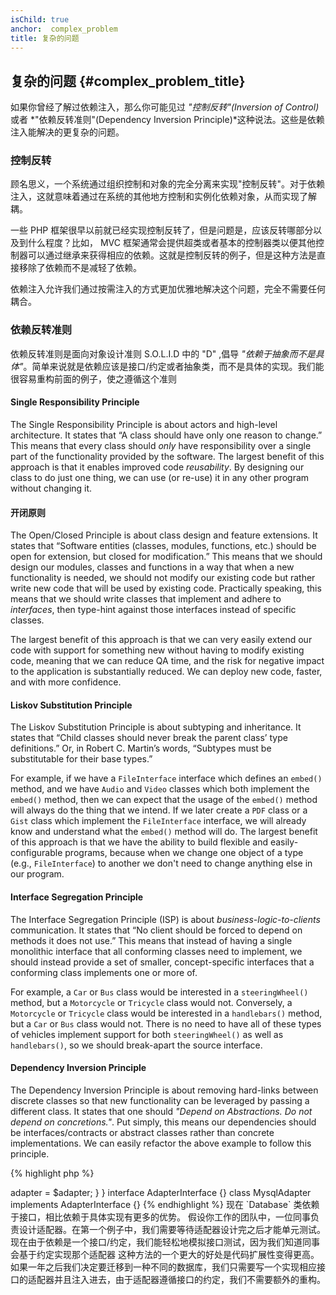 ```yaml
---
isChild: true
anchor:  complex_problem
title: 复杂的问题
---
```


## 复杂的问题 {#complex_problem_title}

如果你曾经了解过依赖注入，那么你可能见过 *"控制反转"(Inversion of Control)* 或者 *"依赖反转准则"(Dependency Inversion Principle)*这种说法。这些是依赖注入能解决的更复杂的问题。

### 控制反转

顾名思义，一个系统通过组织控制和对象的完全分离来实现"控制反转"。对于依赖注入，这就意味着通过在系统的其他地方控制和实例化依赖对象，从而实现了解耦。

一些 PHP 框架很早以前就已经实现控制反转了，但是问题是，应该反转哪部分以及到什么程度？比如， MVC 框架通常会提供超类或者基本的控制器类以便其他控制器可以通过继承来获得相应的依赖。这就是控制反转的例子，但是这种方法是直接移除了依赖而不是减轻了依赖。

依赖注入允许我们通过按需注入的方式更加优雅地解决这个问题，完全不需要任何耦合。

### 依赖反转准则

依赖反转准则是面向对象设计准则 S.O.L.I.D 中的 "D" ,倡导 *"依赖于抽象而不是具体"*。简单来说就是依赖应该是接口/约定或者抽象类，而不是具体的实现。我们能很容易重构前面的例子，使之遵循这个准则

#### Single Responsibility Principle

The Single Responsibility Principle is about actors and high-level architecture. It states that “A class should have
only one reason to change.” This means that every class should _only_ have responsibility over a single part of the
functionality provided by the software. The largest benefit of this approach is that it enables improved code
_reusability_. By designing our class to do just one thing, we can use (or re-use) it in any other program without
changing it.

#### 开闭原则

The Open/Closed Principle is about class design and feature extensions. It states that “Software entities (classes,
modules, functions, etc.) should be open for extension, but closed for modification.” This means that we should design
our modules, classes and functions in a way that when a new functionality is needed, we should not modify our existing
code but rather write new code that will be used by existing code. Practically speaking, this means that we should write
classes that implement and adhere to _interfaces_, then type-hint against those interfaces instead of specific classes.

The largest benefit of this approach is that we can very easily extend our code with support for something new without
having to modify existing code, meaning that we can reduce QA time, and the risk for negative impact to the application
is substantially reduced. We can deploy new code, faster, and with more confidence.

#### Liskov Substitution Principle

The Liskov Substitution Principle is about subtyping and inheritance. It states that “Child classes should never break
the parent class’ type definitions.” Or, in Robert C. Martin’s words, “Subtypes must be substitutable for their base
types.”

For example, if we have a `FileInterface` interface which defines an `embed()` method, and we have `Audio` and `Video`
classes which both implement the `embed()` method, then we can expect that the usage of the `embed()` method will always
do the thing that we intend. If we later create a `PDF` class or a `Gist` class which implement the `FileInterface`
interface, we will already know and understand what the `embed()` method will do. The largest benefit of this approach
is that we have the ability to build flexible and easily-configurable programs, because when we change one object of a
type (e.g., `FileInterface`) to another we don't need to change anything else in our program.

#### Interface Segregation Principle

The Interface Segregation Principle (ISP) is about _business-logic-to-clients_ communication. It states that “No client
should be forced to depend on methods it does not use.” This means that instead of having a single monolithic interface
that all conforming classes need to implement, we should instead provide a set of smaller, concept-specific interfaces
that a conforming class implements one or more of.

For example, a `Car` or `Bus` class would be interested in a `steeringWheel()` method, but a `Motorcycle` or `Tricycle`
class would not. Conversely, a `Motorcycle` or `Tricycle` class would be interested in a `handlebars()` method, but a
`Car` or `Bus` class would not. There is no need to have all of these types of vehicles implement support for both
`steeringWheel()` as well as `handlebars()`, so we should break-apart the source interface.

#### Dependency Inversion Principle

The Dependency Inversion Principle is about removing hard-links between discrete classes so that new functionality can
be leveraged by passing a different class. It states that one should *"Depend on Abstractions. Do not depend on
concretions."*. Put simply, this means our dependencies should be interfaces/contracts or abstract classes rather than
concrete implementations. We can easily refactor the above example to follow this principle.

{% highlight php %}
<?php
namespace Database;

class Database
{
    protected $adapter;

    public function __construct(AdapterInterface $adapter)
    {
        $this->adapter = $adapter;
    }
}

interface AdapterInterface {}

class MysqlAdapter implements AdapterInterface {}
{% endhighlight %}

现在 `Database` 类依赖于接口，相比依赖于具体实现有更多的优势。

假设你工作的团队中，一位同事负责设计适配器。在第一个例子中，我们需要等待适配器设计完之后才能单元测试。现在由于依赖是一个接口/约定，我们能轻松地模拟接口测试，因为我们知道同事会基于约定实现那个适配器

这种方法的一个更大的好处是代码扩展性变得更高。如果一年之后我们决定要迁移到一种不同的数据库，我们只需要写一个实现相应接口的适配器并且注入进去，由于适配器遵循接口的约定，我们不需要额外的重构。
